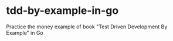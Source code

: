# tdd-by-example-in-go
Practice the money example of book "Test Driven Development By Example" in Go
